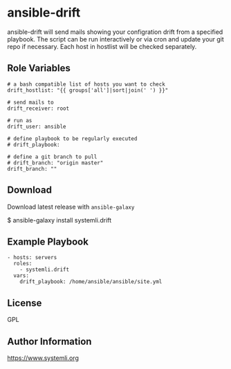 # ansible-drift

ansible-drift will send mails showing your configration drift from a specified playbook.
The script can be run interactively or via cron and update your git repo if necessary.
Each host in hostlist will be checked separately.

## Role Variables

```
# a bash compatible list of hosts you want to check
drift_hostlist: "{{ groups['all']|sort|join(' ') }}"

# send mails to
drift_receiver: root

# run as
drift_user: ansible

# define playbook to be regularly executed
# drift_playbook:

# define a git branch to pull
# drift_branch: "origin master"
drift_branch: ""

```

## Download

Download latest release with `ansible-galaxy`

$ ansible-galaxy install systemli.drift

## Example Playbook

```
- hosts: servers
  roles:
    - systemli.drift
  vars:
    drift_playbook: /home/ansible/ansible/site.yml
```

## License

GPL

## Author Information

https://www.systemli.org
